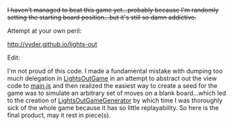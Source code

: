~~I haven't managed to beat this game yet...probably because I'm randomly setting the starting board position...but it's still so damn addictive.~~

Attempt at your own peril:

http://vyder.github.io/lights-out

Edit:

I'm not proud of this code. I made a fundamental mistake with dumping too much delegation in [LightsOutGame](js/lights-out-game.js) in an attempt to abstract out the view code to [main.js](js/main.js) and then realized the easiest way to create a seed for the game was to simulate an arbitrary set of moves on a blank board...which led to the creation of [LightsOutGameGenerator](js/lights-out-game-generator.js) by which time I was thoroughly sick of the whole game because it has so little replayability. So here is the final product, may it rest in piece(s).
